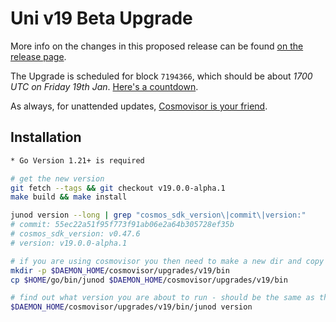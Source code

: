 # Uni v19 Beta Upgrade

More info on the changes in this proposed release can be found [on the release page](https://github.com/CosmosContracts/juno/releases/tag/v19.0.0-alpha.1).

The Upgrade is scheduled for block `7194366`, which should be about _1700 UTC on Friday 19th Jan_. [Here's a countdown](https://testnet.mintscan.io/juno-testnet/blocks/7194366).

As always, for unattended updates, [Cosmovisor is your friend](https://docs.cosmos.network/main/build/tooling/cosmovisor).

## Installation

```bash
* Go Version 1.21+ is required

# get the new version
git fetch --tags && git checkout v19.0.0-alpha.1
make build && make install

junod version --long | grep "cosmos_sdk_version\|commit\|version:"
# commit: 55ec22a51f95f773f91ab06e2a64b305728ef35b
# cosmos_sdk_version: v0.47.6
# version: v19.0.0-alpha.1

# if you are using cosmovisor you then need to make a new dir and copy this new binary
mkdir -p $DAEMON_HOME/cosmovisor/upgrades/v19/bin
cp $HOME/go/bin/junod $DAEMON_HOME/cosmovisor/upgrades/v19/bin

# find out what version you are about to run - should be the same as the tag
$DAEMON_HOME/cosmovisor/upgrades/v19/bin/junod version
```

